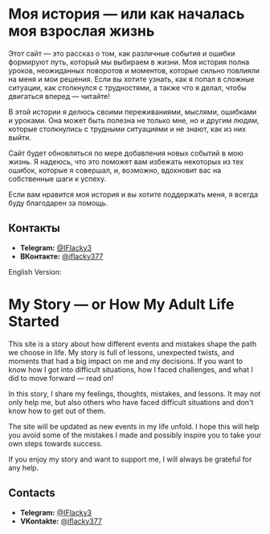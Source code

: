 # Моя история — или как началась моя взрослая жизнь

Этот сайт — это рассказ о том, как различные события и ошибки формируют путь, который мы выбираем в жизни. Моя история полна уроков, неожиданных поворотов и моментов, которые сильно повлияли на меня и мои решения. Если вы хотите узнать, как я попал в сложные ситуации, как столкнулся с трудностями, а также что я делал, чтобы двигаться вперед — читайте!

В этой истории я делюсь своими переживаниями, мыслями, ошибками и уроками. Она может быть полезна не только мне, но и другим людям, которые столкнулись с трудными ситуациями и не знают, как из них выйти.

Сайт будет обновляться по мере добавления новых событий в мою жизнь. Я надеюсь, что это поможет вам избежать некоторых из тех ошибок, которые я совершал, и, возможно, вдохновит вас на собственные шаги к успеху.

Если вам нравится моя история и вы хотите поддержать меня, я всегда буду благодарен за помощь.

## Контакты
- **Telegram:** [@IFlacky3](https://t.me/IFlacky3)
- **ВКонтакте:** [@iflacky377](https://vk.com/iflacky377)


English Version:
# My Story — or How My Adult Life Started

This site is a story about how different events and mistakes shape the path we choose in life. My story is full of lessons, unexpected twists, and moments that had a big impact on me and my decisions. If you want to know how I got into difficult situations, how I faced challenges, and what I did to move forward — read on!

In this story, I share my feelings, thoughts, mistakes, and lessons. It may not only help me, but also others who have faced difficult situations and don't know how to get out of them.

The site will be updated as new events in my life unfold. I hope this will help you avoid some of the mistakes I made and possibly inspire you to take your own steps towards success.

If you enjoy my story and want to support me, I will always be grateful for any help.

## Contacts
- **Telegram:** [@IFlacky3](https://t.me/IFlacky3)
- **VKontakte:** [@iflacky377](https://vk.com/iflacky377)

